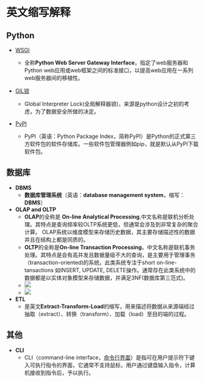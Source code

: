 # 英文缩写解释

## Python

-  [WSGI](../python/WSGI.md)
    -  全称**Python Web Server Gateway Interface**，指定了web服务器和Python web应用或web框架之间的标准接口，以提高web应用在一系列web服务器间的移植性。
-  [GIL锁](Python并发编程.md)
    -  Global Interpreter Lock(全局解释器锁)，来源是python设计之初的考虑，为了数据安全所做的决定。

- [PyPI](https://pypi.org)
    - PyPI（英语：Python Package Index，简称PyPI）是Python的正式第三方软件包的软件存储库。一些软件包管理器例如pip，就是默认从PyPI下载软件包。

## 数据库

-  **DBMS**
    -  **数据库管理系统**（英语：**database management system**，缩写：**DBMS**）
-  **OLAP and OLTP**
    - **OLAP**的全称是 **On-line Analytical Processing**,中文名称是联机分析处理。其特点是查询频率较OLTP系统更低，但通常会涉及到非常复杂的聚合计算。 OLAP系统以维度模型来存储历史数据，其主要存储描述性的数据并且在结构上都是同质的。
    - **OLTP**的全称是**On-line Transaction Processing**，中文名称是联机事务处理。其特点是会有高并发且数据量级不大的查询，是主要用于管理事务（transaction-oriented)的系统。此类系统专注于short on-line-tansactions 如INSERT, UPDATE, DELETE操作。通常存在此类系统中的数据都是以实体对象模型来存储数据，并满足3NF(数据库第三范式)。
    - ![](https://pic1.zhimg.com/80/v2-e7a716b0a66831d791e4aa976a1ff891_720w.jpg?source=1940ef5c)
    - ![](https://pic3.zhimg.com/80/v2-a93f3a070d632b7c7b53767fbc5a135d_720w.jpg?source=1940ef5c)
- **ETL**
    - 是英文**Extract-Transform-Load**的缩写，用来描述将数据从来源端经过抽取（extract）、转换（transform）、加载（load）至目的端的过程。

## 其他

-   **CLI**
    -    CLI（command-line interface，[命令行界面](http://baike.baidu.com/view/5483485.htm)）是指可在用户提示符下键入可执行指令的界面，它通常不支持鼠标，用户通过键盘输入指令，计算机接收到指令后，予以执行。

